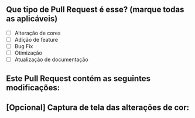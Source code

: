 ## Que tipo de Pull Request é esse? (marque todas as aplicáveis)

- [ ] Alteração de cores
- [ ] Adição de feature
- [ ] Bug Fix
- [ ] Otimização
- [ ] Atualização de documentação
      
## Este Pull Request contém as seguintes modificações:

## [Opcional] Captura de tela das alterações de cor:
